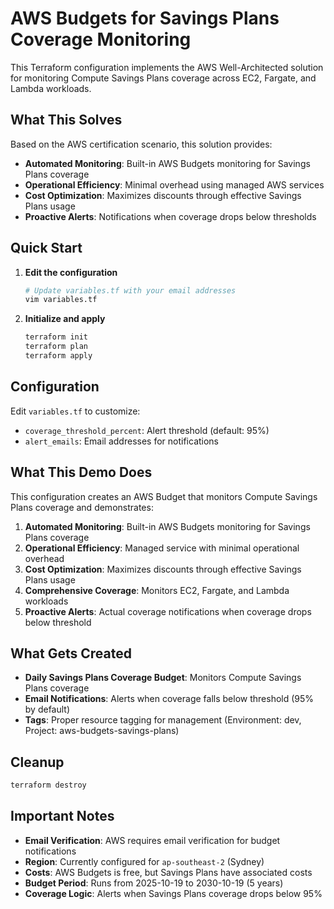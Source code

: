 # AWS Budgets for Savings Plans Coverage Monitoring

This Terraform configuration implements the AWS Well-Architected solution for monitoring Compute Savings Plans coverage across EC2, Fargate, and Lambda workloads.

## What This Solves

Based on the AWS certification scenario, this solution provides:

- **Automated Monitoring**: Built-in AWS Budgets monitoring for Savings Plans coverage
- **Operational Efficiency**: Minimal overhead using managed AWS services
- **Cost Optimization**: Maximizes discounts through effective Savings Plans usage
- **Proactive Alerts**: Notifications when coverage drops below thresholds

## Quick Start

1. **Edit the configuration**

   ```bash
   # Update variables.tf with your email addresses
   vim variables.tf
   ```

2. **Initialize and apply**

   ```bash
   terraform init
   terraform plan
   terraform apply
   ```

## Configuration

Edit `variables.tf` to customize:

- `coverage_threshold_percent`: Alert threshold (default: 95%)
- `alert_emails`: Email addresses for notifications

## What This Demo Does

This configuration creates an AWS Budget that monitors Compute Savings Plans coverage and demonstrates:

1. **Automated Monitoring**: Built-in AWS Budgets monitoring for Savings Plans coverage
2. **Operational Efficiency**: Managed service with minimal operational overhead
3. **Cost Optimization**: Maximizes discounts through effective Savings Plans usage
4. **Comprehensive Coverage**: Monitors EC2, Fargate, and Lambda workloads
5. **Proactive Alerts**: Actual coverage notifications when coverage drops below threshold

## What Gets Created

- **Daily Savings Plans Coverage Budget**: Monitors Compute Savings Plans coverage
- **Email Notifications**: Alerts when coverage falls below threshold (95% by default)
- **Tags**: Proper resource tagging for management (Environment: dev, Project: aws-budgets-savings-plans)

## Cleanup

```bash
terraform destroy
```

## Important Notes

- **Email Verification**: AWS requires email verification for budget notifications
- **Region**: Currently configured for `ap-southeast-2` (Sydney)
- **Costs**: AWS Budgets is free, but Savings Plans have associated costs
- **Budget Period**: Runs from 2025-10-19 to 2030-10-19 (5 years)
- **Coverage Logic**: Alerts when Savings Plans coverage drops below 95%
